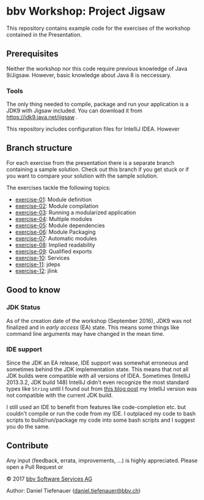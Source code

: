 # bbv Workshop: Project Jigsaw
This repository contains example code for the exercises of the workshop contained in the Presentation.
## Prerequisites
Neither the workshop nor this code require previous knowledge of Java 9/Jigsaw. However, basic knowledge about
Java 8 is neccessary.
### Tools
The only thing needed to compile, package and run your application is a JDK9 with Jigsaw included. 
You can download it from https://jdk9.java.net/jigsaw .

This repository includes configuration files for IntelliJ IDEA. However

## Branch structure
For each exercise from the presentation there is a separate branch containing a sample solution. 
Check out this branch if you get stuck or if you want to compare your solution with the sample solution.

The exercises tackle the following topics:
- [exercise-01](https://github.com/bbvch/jigsaw-workshop/tree/exercise-01): Module definition
- [exercise-02](https://github.com/bbvch/jigsaw-workshop/tree/exercise-02): Module compilation
- [exercise-03](https://github.com/bbvch/jigsaw-workshop/tree/exercise-03): Running a modularized application
- [exercise-04](https://github.com/bbvch/jigsaw-workshop/tree/exercise-04): Multiple modules
- [exercise-05](https://github.com/bbvch/jigsaw-workshop/tree/exercise-05): Module dependencies
- [exercise-06](https://github.com/bbvch/jigsaw-workshop/tree/exercise-06): Module Packaging
- [exercise-07](https://github.com/bbvch/jigsaw-workshop/tree/exercise-07): Automatic modules
- [exercise-08](https://github.com/bbvch/jigsaw-workshop/tree/exercise-08): Implied readability
- [exercise-09](https://github.com/bbvch/jigsaw-workshop/tree/exercise-09): Qualified exports
- [exercise-10](https://github.com/bbvch/jigsaw-workshop/tree/exercise-10): Services
- [exercise-11](https://github.com/bbvch/jigsaw-workshop/tree/exercise-11): jdeps
- [exercise-12](https://github.com/bbvch/jigsaw-workshop/tree/exercise-12): jlink

## Good to know
### JDK Status
As of the creation date of the workshop (September 2016), JDK9 was not finalized and in *early access* (EA) state. This means some things like 
command line arguments may have changed in the mean time.

### IDE support
Since the JDK an EA release, IDE support was somewhat erroneous and sometimes behind the JDK implementation state.
This means that not all JDK builds were compatible with all versions of IDEA. Sometimes (IntelliJ 2013.3.2, JDK build 148) 
IntelliJ didn't even recognize the most standard types like `String` until I found out from [this blog post](https://blog.jetbrains.com/idea/2016/12/intellij-idea-2016-3-1-is-out/) 
my IntelliJ version was not compatible with the current JDK build.

I still used an IDE to benefit from features like code-completion etc. but couldn't compile or run the code from my IDE. 
I outplaced my code to bash scripts to build/run/package my code into some bash scripts and I suggest you do the same.

## Contribute
Any input (feedback, errata, improvements, ...) is highly appreciated. Please open a Pull Request or

&copy; 2017 [bbv Software Services AG](http://bbv.ch/)

Author: Daniel Tiefenauer (daniel.tiefenauer@bbv.ch) 